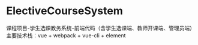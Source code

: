 # ElectiveCourseSystem
课程项目-学生选课教务系统-前端代码（含学生选课端、教师开课端、管理员端）
主要技术栈：vue + webpack + vue-cli + element
